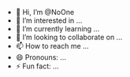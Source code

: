 - 👋 Hi, I’m @NoOne
- 👀 I’m interested in ...
- 🌱 I’m currently learning ...
- 💞️ I’m looking to collaborate on ...
- 📫 How to reach me ...
- 😄 Pronouns: ...
- ⚡ Fun fact: ...

<!---
cjaycag/cjaycag is a ✨ special ✨ repository because its `README.md` (this file) appears on your GitHub profile.
You can click the Preview link to take a look at your changes.
--->
